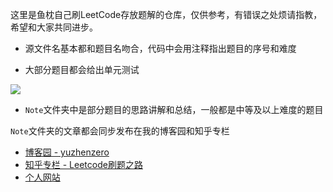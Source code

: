 这里是鱼枕自己刷LeetCode存放题解的仓库，仅供参考，有错误之处烦请指教，希望和大家共同进步。

- 源文件名基本都和题目名吻合，代码中会用注释指出题目的序号和难度

- 大部分题目都会给出单元测试

![](https://blogpicture-yz-1257609930.cos.ap-shanghai.myqcloud.com/20181115203319.png)

- `Note`文件夹中是部分题目的思路讲解和总结，一般都是中等及以上难度的题目

`Note`文件夹的文章都会同步发布在我的博客园和知乎专栏

- [博客园 - yuzhenzero](https://www.cnblogs.com/yuzhenzero/)
- [知乎专栏 - Leetcode刷题之路](https://zhuanlan.zhihu.com/yuzhenLeetcode)
- [个人网站](yuzhenzero.github.io)

